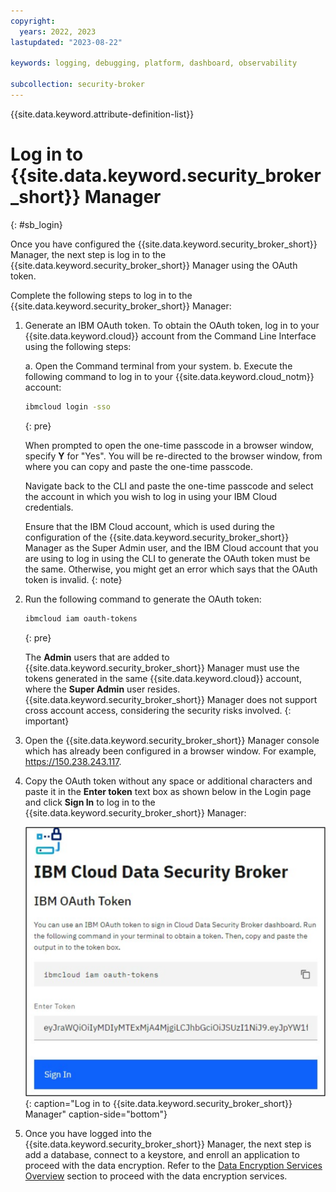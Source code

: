 ```yaml
---
copyright:
  years: 2022, 2023
lastupdated: "2023-08-22"

keywords: logging, debugging, platform, dashboard, observability

subcollection: security-broker
---
```


{{site.data.keyword.attribute-definition-list}}

# Log in to {{site.data.keyword.security_broker_short}} Manager
{: #sb_login}

Once you have configured the {{site.data.keyword.security_broker_short}} Manager, the next step
is log in to the {{site.data.keyword.security_broker_short}} Manager using the OAuth token.

Complete the following steps to log in to the {{site.data.keyword.security_broker_short}} Manager:

1. Generate an IBM OAuth token. To obtain the OAuth token, log in to your {{site.data.keyword.cloud}} account from the Command Line Interface using the following steps:

   a. Open the Command terminal from your system.
   b. Execute the following command to log in to your {{site.data.keyword.cloud_notm}} account:
   ```sh
   ibmcloud login -sso
   ```
   {: pre}

   When prompted to open the one-time passcode in a browser window, specify **Y** for "Yes". You will be re-directed to the browser window, from where you can copy and paste the one-time passcode. 

   Navigate back to the CLI and paste the one-time passcode and select the account in which you wish to log in using your IBM Cloud credentials. 
   
   Ensure that the IBM Cloud account, which is used during the configuration of the {{site.data.keyword.security_broker_short}} Manager as the Super Admin user, and the IBM Cloud account that you are using to log in using the CLI to generate the OAuth token must be the same. Otherwise, you might get an error which says that the OAuth token is invalid.
   {: note}
    
2. Run the following command to generate the OAuth token:
   ```sh
   ibmcloud iam oauth-tokens
   ```
   {: pre}
   
   The **Admin** users that are added to {{site.data.keyword.security_broker_short}} Manager must use the tokens generated in the same {{site.data.keyword.cloud}} account, where the **Super Admin** user resides. {{site.data.keyword.security_broker_short}} Manager does not support cross account access, considering the security risks involved. 
   {: important}

3. Open the {{site.data.keyword.security_broker_short}} Manager console which has already been configured in a browser window. For example, https://150.238.243.117.

4. Copy the OAuth token without any space or additional characters and paste it in the **Enter token** text box as shown below in the Login page and click **Sign In** to log in to the {{site.data.keyword.security_broker_short}} Manager:

   ![Log in to {{site.data.keyword.security_broker_short}} Manager](../images/sb_login.svg){: caption="Log in to {{site.data.keyword.security_broker_short}} Manager" caption-side="bottom"}
    
5. Once you have logged into the {{site.data.keyword.security_broker_short}} Manager, the next step is add a database, connect to a keystore, and enroll an application to proceed with the data encryption. Refer to the [Data Encryption Services Overview](/docs/security-broker?topic=security-broker-sb_encrypt_progress) section to proceed with the data encryption services.

